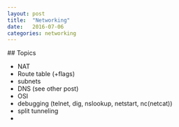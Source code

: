 ```yaml
---
layout: post
title:  "Networking"
date:   2016-07-06
categories: networking
---
```

## Topics
- NAT
- Route table (+flags) 
- subnets
- DNS (see other post)
- OSI
- debugging (telnet, dig, nslookup, netstart, nc(netcat))
- split tunneling
-
